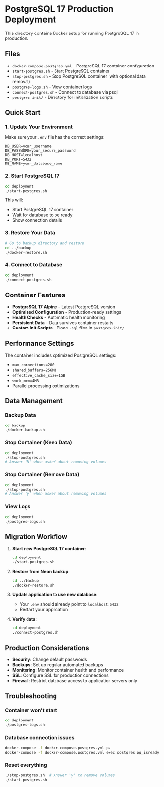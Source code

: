 # PostgreSQL 17 Production Deployment

This directory contains Docker setup for running PostgreSQL 17 in production.

## Files

- `docker-compose.postgres.yml` - PostgreSQL 17 container configuration
- `start-postgres.sh` - Start PostgreSQL container
- `stop-postgres.sh` - Stop PostgreSQL container (with optional data removal)
- `postgres-logs.sh` - View container logs
- `connect-postgres.sh` - Connect to database via psql
- `postgres-init/` - Directory for initialization scripts

## Quick Start

### 1. Update Your Environment

Make sure your `.env` file has the correct settings:

```env
DB_USER=your_username
DB_PASSWORD=your_secure_password
DB_HOST=localhost
DB_PORT=5432
DB_NAME=your_database_name
```

### 2. Start PostgreSQL 17

```bash
cd deployment
./start-postgres.sh
```

This will:
- Start PostgreSQL 17 container
- Wait for database to be ready
- Show connection details

### 3. Restore Your Data

```bash
# Go to backup directory and restore
cd ../backup
./docker-restore.sh
```

### 4. Connect to Database

```bash
cd deployment
./connect-postgres.sh
```

## Container Features

- **PostgreSQL 17 Alpine** - Latest PostgreSQL version
- **Optimized Configuration** - Production-ready settings
- **Health Checks** - Automatic health monitoring
- **Persistent Data** - Data survives container restarts
- **Custom Init Scripts** - Place `.sql` files in `postgres-init/`

## Performance Settings

The container includes optimized PostgreSQL settings:

- `max_connections=200`
- `shared_buffers=256MB`
- `effective_cache_size=1GB`
- `work_mem=4MB`
- Parallel processing optimizations

## Data Management

### Backup Data
```bash
cd backup
./docker-backup.sh
```

### Stop Container (Keep Data)
```bash
cd deployment
./stop-postgres.sh
# Answer 'N' when asked about removing volumes
```

### Stop Container (Remove Data)
```bash
cd deployment
./stop-postgres.sh
# Answer 'y' when asked about removing volumes
```

### View Logs
```bash
cd deployment
./postgres-logs.sh
```

## Migration Workflow

1. **Start new PostgreSQL 17 container**:
   ```bash
   cd deployment
   ./start-postgres.sh
   ```

2. **Restore from Neon backup**:
   ```bash
   cd ../backup
   ./docker-restore.sh
   ```

3. **Update application to use new database**:
   - Your `.env` should already point to `localhost:5432`
   - Restart your application

4. **Verify data**:
   ```bash
   cd deployment
   ./connect-postgres.sh
   ```

## Production Considerations

- **Security**: Change default passwords
- **Backups**: Set up regular automated backups
- **Monitoring**: Monitor container health and performance
- **SSL**: Configure SSL for production connections
- **Firewall**: Restrict database access to application servers only

## Troubleshooting

### Container won't start
```bash
cd deployment
./postgres-logs.sh
```

### Database connection issues
```bash
docker-compose -f docker-compose.postgres.yml ps
docker-compose -f docker-compose.postgres.yml exec postgres pg_isready -U $DB_USER
```

### Reset everything
```bash
./stop-postgres.sh  # Answer 'y' to remove volumes
./start-postgres.sh
```